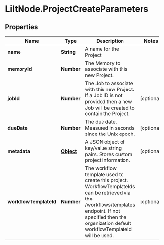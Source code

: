 # LiltNode.ProjectCreateParameters

## Properties

Name | Type | Description | Notes
------------ | ------------- | ------------- | -------------
**name** | **String** | A name for the Project. | 
**memoryId** | **Number** | The Memory to associate with this new Project. | 
**jobId** | **Number** | The Job to associate with this new Project. If a Job ID is not provided then a new Job will be created to contain the Project.  | [optional] 
**dueDate** | **Number** | The due date. Measured in seconds since the Unix epoch. | [optional] 
**metadata** | [**Object**](.md) | A JSON object of key/value string pairs. Stores custom project information. | [optional] 
**workflowTemplateId** | **Number** | The workflow template used to create this project. WorkflowTemplateIds can be retrieved via the /workflows/templates endpoint. If not specified then the organization default workflowTemplateId will be used. | [optional] 


